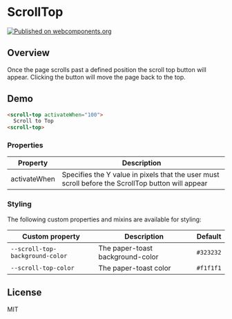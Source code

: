 # ScrollTop

[![Published on webcomponents.org](https://img.shields.io/badge/webcomponents.org-published-blue.svg)](https://www.webcomponents.org/scrolltop/markjameshoward/scroll-top)

## Overview
Once the page scrolls past a defined position the scroll top button will appear. 
Clicking the button will move the page back to the top.

## Demo
<!--
```
<custom-element-demo>
  <template>
    <link rel="import" href="scroll-top.html">
  </template>
</custom-element-demo>
```
-->
```html
<scroll-top activateWhen="100">
  Scroll to Top
<scroll-top>
```

### Properties

| Property | Description |
| --- | --- | 
| activateWhen | Specifies the Y value in pixels that the user must scroll before the ScrollTop button will appear

### Styling

The following custom properties and mixins are available for styling:

| Custom property | Description | Default |
| --- | --- | --- |
| `--scroll-top-background-color` | The paper-toast background-color | `#323232` |
| `--scroll-top-color` | The paper-toast color | `#f1f1f1` |


## License

MIT

